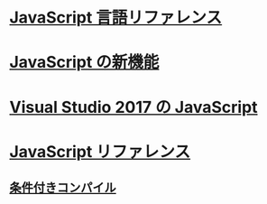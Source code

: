 # [JavaScript 言語リファレンス](javascript-language-reference.md)
# [JavaScript の新機能](what-s-new-in-javascript.md)
# [Visual Studio 2017 の JavaScript](javascript-in-vs-2017.md)
# [JavaScript リファレンス](reference/TOC.md)
## [条件付きコンパイル](advanced/TOC.md)